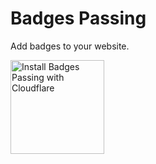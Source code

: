 # Badges Passing

Add badges to your website.

<a href="https://www.cloudflare.com/apps/badges-passing/install?source=button">
  <img
    src="https://install.cloudflareapps.com/install-button.png"
    alt="Install Badges Passing with Cloudflare"
    border="0"
    width="150">
</a>
